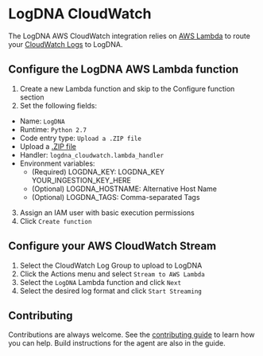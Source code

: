 # LogDNA CloudWatch

The LogDNA AWS CloudWatch integration relies on [AWS Lambda](https://aws.amazon.com/documentation/lambda/) to route your [CloudWatch Logs](http://docs.aws.amazon.com/AmazonCloudWatch/latest/logs/WhatIsCloudWatchLogs.html) to LogDNA.

## Configure the LogDNA AWS Lambda function

1. Create a new Lambda function and skip to the Configure function section
2. Set the following fields:
* Name: `LogDNA`
* Runtime: `Python 2.7`
* Code entry type: `Upload a .ZIP file`
* Upload a [.ZIP file](https://github.com/answerbook/lambda/raw/master/bin/lambda.zip)
* Handler: `logdna_cloudwatch.lambda_handler`
* Environment variables: 
    * (Required) LOGDNA_KEY: LOGDNA_KEY YOUR_INGESTION_KEY_HERE
    * (Optional) LOGDNA_HOSTNAME: Alternative Host Name
    * (Optional) LOGDNA_TAGS: Comma-separated Tags
3. Assign an IAM user with basic execution permissions
4. Click `Create function`

## Configure your AWS CloudWatch Stream

1. Select the CloudWatch Log Group to upload to LogDNA
2. Click the Actions menu and select `Stream to AWS Lambda`
3. Select the `LogDNA` Lambda function and click `Next`
4. Select the desired log format and click `Start Streaming`

## Contributing

Contributions are always welcome. See the [contributing guide](/CONTRIBUTING.md) to learn how you can help. Build instructions for the agent are also in the guide.
